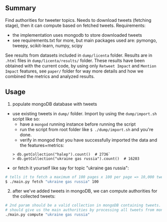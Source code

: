 Summary
---

Find authorities for tweeter topics. Needs to download tweets (fetching stage), then it can compute based on fetched tweets.
Requirements:
* the implementation uses mongodb to store downloaded tweets
* see requirements.txt for more, but main packages used are: pymongo, tweepy, scikit-learn, numpy, scipy

See results from datasets included in `dump/licenta` folder. Results are in `.html` files in `dump/licenta/results/` folder. These results have been obtained with the current code, by using only `Retweet Impact` and `Mention Impact` features, see `paper/` folder for way more details and how we combined the metrics and analyzed results.

Usage
---
1. populate mongoDB database with tweets
  * use existing tweets in `dump/` folder. Import by using the `dump/import.sh` script like so:
    * have a `mongod` running instance before running the script
    * run the script from root folder like `$ ./dump/import.sh` and you're done.
    * verify in mongod that you have successfully imported the data and the features+metrics:
    ```mongo
    > db.getCollection("halep").count()  # 2736`
    > db.getCollection("ukraine gas russia").count()  # 16203
    ```
  * or fetch it yourself like say for topic "ukraine gas russia":
  ```bash
  # tells it to fetch a maximum of 100 pages x 100 per page => 10,000 tweets.
  $ ./main.py fetch "ukraine gas russia" 100
  ```
  
2. after we've added tweets in mongoDB, we can compute authorities for the collected tweets:

  ```bash
  # 2nd param should be a valid collection in mongoDB containing tweets.
  # should give us the main authorities by processing all tweets from mongo collection "ukraine gas russia".
  ./main.py compute "ukraine gas russia"
  ```
